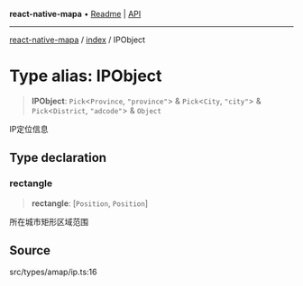 **react-native-mapa** • [Readme](../../README.md) \| [API](../../modules.md)

***

[react-native-mapa](../../README.md) / [index](../README.md) / IPObject

# Type alias: IPObject

> **IPObject**: `Pick`\<`Province`, `"province"`\> & `Pick`\<`City`, `"city"`\> & `Pick`\<`District`, `"adcode"`\> & `Object`

IP定位信息

## Type declaration

### rectangle

> **rectangle**: [`Position`, `Position`]

所在城市矩形区域范围

## Source

src/types/amap/ip.ts:16
